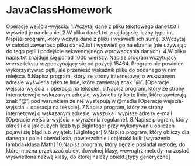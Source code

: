 # JavaClassHomework
Operacje wejścia-wyjścia.
1.Wczytaj dane z pliku tekstowego dane1.txt i wyświetl je na ekranie.
2.W pliku dane1.txt znajdują się liczby typu int. Napisz program, który wczyta dane z pliku i wyświetli ich sumę.
3.Wczytaj w całości zawartość pliku dane2.txt i wyświetl go na ekranie (nie używając do tego pętli i podejście sekwencyjnego wprowadzania danych).
4.W pliku napis.txt znajduje się ponad 1000 wierszy. Napisz program wczytujący wiersz tekstu rozpoczynający się od pozycji 15464. Program nie powinien wykorzystywać pętli, ale przenieść wskaźnik pliku do podanego w nim miejsca.
5.Napisz program, który ze strony internetowej o wskazanym adresie wyświetla tylko te linie, które zawierają znak “@”. [Operacje wejścia-wyjścia + operacja na tekście].
6.Napisz program, który ze strony internetowej o wskazanym adresie, wyświetla tylko te linie, które zawierają znak “@”, pod warunkiem że  nie występują w @media [Operacje wejścia-wyjścia + operacja na tekście].
7.Napisz program, który ze strony internetowej o wskazanym adresie, wyszuka i wypisze adresy e-mail [Operacje wejścia-wyjścia + wyrażenia regularne].
8.Napisz program, który określi dla jak dużych liczb typ BigInteger przy wykonywaniu obliczeń pojawi się błąd lub wyjątek. [BigInteger]
9.Napisz program, który obliczy dla danego r pole i obwód koła, powierzchnie i objętość kuli:   [wyrażenia lambda+klasa Math]
10.Napisz program, który będzie posiadał metodę, do której można przekazać obiekt dowolnej klasy, wewnątrz metody ma zostać wyświetlona nazwą klasy, do której należy obiekt.[typy generyczne]

